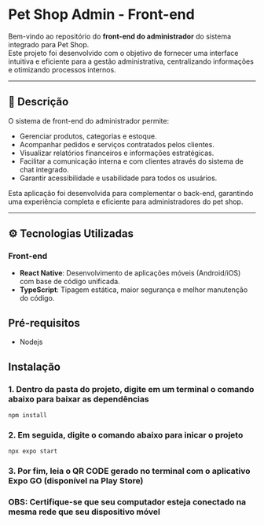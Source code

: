 
# Pet Shop Admin - Front-end

Bem-vindo ao repositório do **front-end do administrador** do sistema integrado para Pet Shop.  
Este projeto foi desenvolvido com o objetivo de fornecer uma interface intuitiva e eficiente para a gestão administrativa, centralizando informações e otimizando processos internos.

---

## 📝 Descrição

O sistema de front-end do administrador permite:

- Gerenciar produtos, categorias e estoque.
- Acompanhar pedidos e serviços contratados pelos clientes.
- Visualizar relatórios financeiros e informações estratégicas.
- Facilitar a comunicação interna e com clientes através do sistema de chat integrado.
- Garantir acessibilidade e usabilidade para todos os usuários.

Esta aplicação foi desenvolvida para complementar o back-end, garantindo uma experiência completa e eficiente para administradores do pet shop.

---

## ⚙ Tecnologias Utilizadas

### Front-end
- **React Native**: Desenvolvimento de aplicações móveis (Android/iOS) com base de código unificada.
- **TypeScript**: Tipagem estática, maior segurança e melhor manutenção do código.

## Pré-requisitos
- Nodejs 

## Instalação

### 1. Dentro da pasta do projeto, digite em um terminal o comando abaixo para baixar as dependências
```
npm install
```

### 2. Em seguida, digite o comando abaixo para inicar o projeto
```
npx expo start
```

### 3. Por fim, leia o QR CODE gerado no terminal com o aplicativo Expo GO (disponível na Play Store)
### OBS: Certifique-se que seu computador esteja conectado na mesma rede que seu dispositivo móvel 
